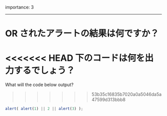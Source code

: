 importance: 3

---

# OR されたアラートの結果は何ですか？

<<<<<<< HEAD
下のコードは何を出力するでしょう？
=======
What will the code below output?
>>>>>>> 53b35c16835b7020a0a5046da5a47599d313bbb8

```js
alert( alert(1) || 2 || alert(3) );
```

